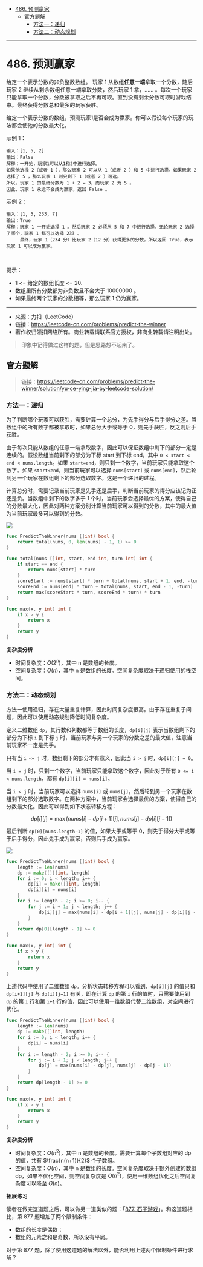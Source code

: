 - [486. 预测赢家](#486-预测赢家)
  - [官方题解](#官方题解)
    - [方法一：递归](#方法一递归)
    - [方法二：动态规划](#方法二动态规划)

------------------------------

# 486. 预测赢家

给定一个表示分数的非负整数数组。 玩家 1 从数组**任意一端**拿取一个分数，随后玩家 2 继续从剩余数组任意一端拿取分数，然后玩家 1 拿，…… 。每次一个玩家只能拿取一个分数，分数被拿取之后不再可取。直到没有剩余分数可取时游戏结束。最终获得分数总和最多的玩家获胜。

给定一个表示分数的数组，预测玩家1是否会成为赢家。你可以假设每个玩家的玩法都会使他的分数最大化。
 

示例 1：

```
输入：[1, 5, 2]
输出：False
解释：一开始，玩家1可以从1和2中进行选择。
如果他选择 2（或者 1 ），那么玩家 2 可以从 1（或者 2 ）和 5 中进行选择。如果玩家 2 选择了 5 ，那么玩家 1 则只剩下 1（或者 2 ）可选。
所以，玩家 1 的最终分数为 1 + 2 = 3，而玩家 2 为 5 。
因此，玩家 1 永远不会成为赢家，返回 False 。
```

示例 2：

```
输入：[1, 5, 233, 7]
输出：True
解释：玩家 1 一开始选择 1 。然后玩家 2 必须从 5 和 7 中进行选择。无论玩家 2 选择了哪个，玩家 1 都可以选择 233 。
     最终，玩家 1（234 分）比玩家 2（12 分）获得更多的分数，所以返回 True，表示玩家 1 可以成为赢家。
```
 

提示：

- 1 <= 给定的数组长度 <= 20.
- 数组里所有分数都为非负数且不会大于 10000000 。
- 如果最终两个玩家的分数相等，那么玩家 1 仍为赢家。

--------------------

- 来源：力扣（LeetCode）
- 链接：https://leetcode-cn.com/problems/predict-the-winner
- 著作权归领扣网络所有。商业转载请联系官方授权，非商业转载请注明出处。

> 印象中记得做过这样的题，但是思路想不起来了。

## 官方题解

> 链接：https://leetcode-cn.com/problems/predict-the-winner/solution/yu-ce-ying-jia-by-leetcode-solution/

### 方法一：递归

为了判断哪个玩家可以获胜，需要计算一个总分，为先手得分与后手得分之差。当数组中的所有数字都被拿取时，如果总分大于或等于 0，则先手获胜，反之则后手获胜。

由于每次只能从数组的任意一端拿取数字，因此可以保证数组中剩下的部分一定是连续的。假设数组当前剩下的部分为下标 start 到下标 end，其中 `0 ≤ start ≤ end < nums.length`。如果 `start=end`，则只剩一个数字，当前玩家只能拿取这个数字。如果 `start<end`，则当前玩家可以选择 `nums[start]` 或 `nums[end]`，然后轮到另一个玩家在数组剩下的部分选取数字。这是一个递归的过程。

计算总分时，需要记录当前玩家是先手还是后手，判断当前玩家的得分应该记为正还是负。当数组中剩下的数字多于 1 个时，当前玩家会选择最优的方案，使得自己的分数最大化，因此对两种方案分别计算当前玩家可以得到的分数，其中的最大值为当前玩家最多可以得到的分数。

![](assets/no_0486_predict_the_winner1.png)

```go
func PredictTheWinner(nums []int) bool {
    return total(nums, 0, len(nums) - 1, 1) >= 0
}

func total(nums []int, start, end int, turn int) int {
    if start == end {
        return nums[start] * turn
    }
    scoreStart := nums[start] * turn + total(nums, start + 1, end, -turn)
    scoreEnd := nums[end] * turn + total(nums, start, end - 1, -turn)
    return max(scoreStart * turn, scoreEnd * turn) * turn
}

func max(x, y int) int {
    if x > y {
        return x
    }
    return y
}
```

**复杂度分析**

- 时间复杂度：$O(2^n)$，其中 n 是数组的长度。
- 空间复杂度：$O(n)$，其中 n 是数组的长度。空间复杂度取决于递归使用的栈空间。



### 方法二：动态规划

方法一使用递归，存在大量重复计算，因此时间复杂度很高。由于存在重复子问题，因此可以使用动态规划降低时间复杂度。

定义二维数组 `dp`，其行数和列数都等于数组的长度，`dp[i][j]` 表示当数组剩下的部分为下标 `i` 到下标 `j` 时，当前玩家与另一个玩家的分数之差的最大值，注意当前玩家不一定是先手。

只有当 `i <= j` 时，数组剩下的部分才有意义，因此当 `i > j` 时，`dp[i][j] = 0`。

当 `i = j` 时，只剩一个数字，当前玩家只能拿取这个数字，因此对于所有 `0 <= i < nums.length`，都有 `dp[i][i] = nums[i]`。

当 `i < j` 时，当前玩家可以选择 `nums[i]` 或 `nums[j]`，然后轮到另一个玩家在数组剩下的部分选取数字。在两种方案中，当前玩家会选择最优的方案，使得自己的分数最大化。因此可以得到如下状态转移方程：

$$
\textit{dp}[i][j]=\max(\textit{nums}[i] - \textit{dp}[i + 1][j], \textit{nums}[j] - \textit{dp}[i][j - 1])
$$

最后判断 `dp[0][nums.length−1]` 的值，如果大于或等于 0，则先手得分大于或等于后手得分，因此先手成为赢家，否则后手成为赢家。

![](assets/no_0486_predict_the_winner2.gif)

```go
func PredictTheWinner(nums []int) bool {
    length := len(nums)
    dp := make([][]int, length)
    for i := 0; i < length; i++ {
        dp[i] = make([]int, length)
        dp[i][i] = nums[i]
    }
    for i := length - 2; i >= 0; i-- {
        for j := i + 1; j < length; j++ {
            dp[i][j] = max(nums[i] - dp[i + 1][j], nums[j] - dp[i][j - 1])
        }
    }
    return dp[0][length - 1] >= 0
}

func max(x, y int) int {
    if x > y {
        return x
    }
    return y
}
```

上述代码中使用了二维数组 `dp`。分析状态转移方程可以看到，`dp[i][j]` 的值只和 `dp[i+1][j]` 与 `dp[i][j−1]` 有关，即在计算 `dp` 的第 `i` 行的值时，只需要使用到 `dp` 的第 `i` 行和第 `i+1` 行的值，因此可以使用一维数组代替二维数组，对空间进行优化。

```go
func PredictTheWinner(nums []int) bool {
    length := len(nums)
    dp := make([]int, length)
    for i := 0; i < length; i++ {
        dp[i] = nums[i]
    }
    for i := length - 2; i >= 0; i-- {
        for j := i + 1; j < length; j++ {
            dp[j] = max(nums[i] - dp[j], nums[j] - dp[j - 1])
        }
    }
    return dp[length - 1] >= 0
}

func max(x, y int) int {
    if x > y {
        return x
    }
    return y
}
```

**复杂度分析**

- 时间复杂度：$O(n^2)$，其中 n 是数组的长度。需要计算每个子数组对应的 dp 的值，共有 $\frac{n(n+1)}{2}$ 个子数组。 
- 空间复杂度：$O(n)$，其中 n 是数组的长度。空间复杂度取决于额外创建的数组 dp，如果不优化空间，则空间复杂度是 $O(n^2)$，使用一维数组优化之后空间复杂度可以降至 $O(n)$。 

**拓展练习**

读者在做完这道题之后，可以做另一道类似的题：「[877. 石子游戏](https://leetcode-cn.com/problems/stone-game/)」。和这道题相比，第 877 题增加了两个限制条件：

- 数组的长度是偶数；
- 数组的元素之和是奇数，所以没有平局。

对于第 877 题，除了使用这道题的解法以外，能否利用上述两个限制条件进行求解？
